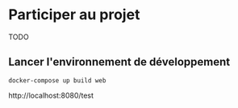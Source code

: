 # Participer au projet

TODO

## Lancer l'environnement de développement

```
docker-compose up build web
```

http://localhost:8080/test